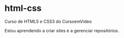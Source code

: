 # html-css
 Curso de HTML5 e CSS3 do CursoemVideo

 Estou aprendendo a criar sites e a gerenciar repositórios.
